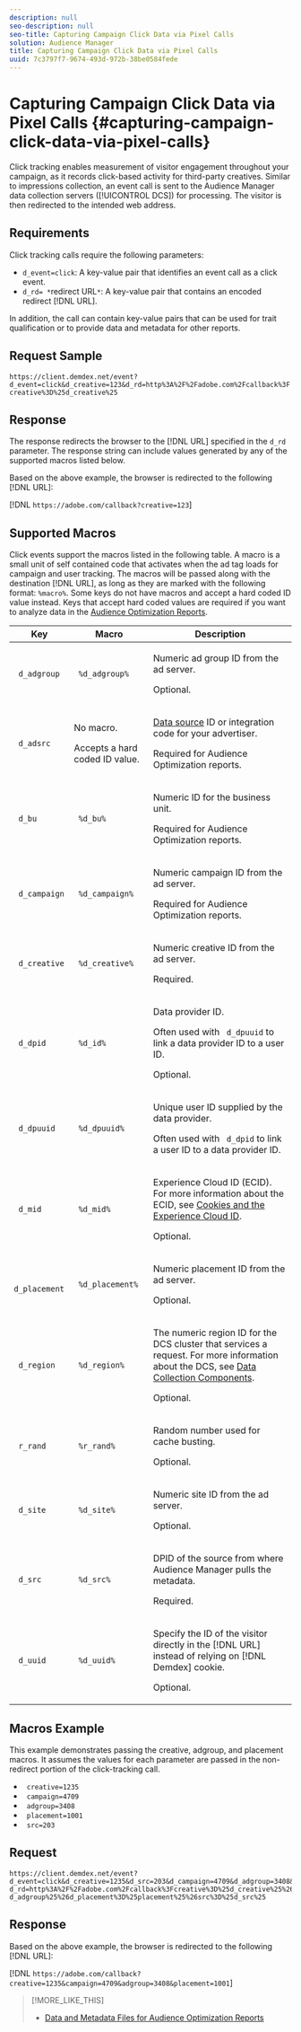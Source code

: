 ```yaml
---
description: null
seo-description: null
seo-title: Capturing Campaign Click Data via Pixel Calls
solution: Audience Manager
title: Capturing Campaign Click Data via Pixel Calls
uuid: 7c3797f7-9674-493d-972b-38be0584fede
---
```


# Capturing Campaign Click Data via Pixel Calls {#capturing-campaign-click-data-via-pixel-calls}

Click tracking enables measurement of visitor engagement throughout your campaign, as it records click-based activity for third-party creatives. Similar to impressions collection, an event call is sent to the Audience Manager data collection servers ([!UICONTROL DCS]) for processing. The visitor is then redirected to the intended web address.

## Requirements

Click tracking calls require the following parameters:

* `d_event=click`: A key-value pair that identifies an event call as a click event.
* `d_rd= *`redirect URL`*`: A key-value pair that contains an encoded redirect [!DNL URL].

In addition, the call can contain key-value pairs that can be used for trait qualification or to provide data and metadata for other reports.

## Request Sample

`https://client.demdex.net/event?d_event=click&d_creative=123&d_rd=http%3A%2F%2Fadobe.com%2Fcallback%3Fcreative%3D%25d_creative%25`

## Response

The response redirects the browser to the [!DNL URL] specified in the `d_rd` parameter. The response string can include values generated by any of the supported macros listed below.

Based on the above example, the browser is redirected to the following [!DNL URL]:

[!DNL `https://adobe.com/callback?creative=123`]

## Supported Macros

Click events support the macros listed in the following table. A macro is a small unit of self contained code that activates when the ad tag loads for campaign and user tracking. The macros will be passed along with the destination [!DNL URL], as long as they are marked with the following format: `%macro%`. Some keys do not have macros and accept a hard coded ID value instead. Keys that accept hard coded values are required if you want to analyze data in the [Audience Optimization Reports](../../reporting/audience-optimization-reports/audience-optimization-reports.md#concept_D66D2C58493E48BDAFF2F95BBB508946).

<table id="table_6EB65C3B7D0E49C59AA6C932549E33FC"> 
 <thead> 
  <tr> 
   <th colname="col1" class="entry"> Key </th> 
   <th colname="col02" class="entry"> Macro </th> 
   <th colname="col2" class="entry"> Description </th> 
  </tr> 
 </thead>
 <tbody> 
  <tr> 
   <td colname="col1"> <p> <code> d_adgroup</code> </p> </td> 
   <td colname="col02"> <p> <code> %d_adgroup%</code> </p> </td> 
   <td colname="col2"> <p>Numeric ad group ID from the ad server. </p> <p>Optional. </p> </td> 
  </tr> 
  <tr> 
   <td colname="col1"> <p> <code> d_adsrc</code> </p> </td> 
   <td colname="col02"> <p>No macro. </p> <p>Accepts a hard coded ID value. </p> </td> 
   <td colname="col2"> <p> <a href="../../features/datasources-list-and-settings.md#data-sources-list-and-settings"> Data source</a> ID or integration code for your advertiser. </p> <p> Required for <span class="wintitle"> Audience Optimization</span> reports. </p> </td> 
  </tr> 
  <tr> 
   <td colname="col1"> <p> <code> d_bu</code> </p> </td> 
   <td colname="col02"> <p> <code> %d_bu%</code> </p> </td> 
   <td colname="col2"> <p>Numeric ID for the business unit. </p> <p> Required for <span class="wintitle"> Audience Optimization</span> reports. </p> </td> 
  </tr> 
  <tr> 
   <td colname="col1"> <p> <code> d_campaign</code> </p> </td> 
   <td colname="col02"> <p> <code> %d_campaign%</code> </p> </td> 
   <td colname="col2"> <p>Numeric campaign ID from the ad server. </p> <p> Required for <span class="wintitle"> Audience Optimization</span> reports. </p> </td> 
  </tr> 
  <tr> 
   <td colname="col1"> <p> <code> d_creative</code> </p> </td> 
   <td colname="col02"> <p> <code> %d_creative%</code> </p> </td> 
   <td colname="col2"> <p>Numeric creative ID from the ad server. </p> <p>Required. </p> </td> 
  </tr> 
  <tr> 
   <td colname="col1"> <p> <code> d_dpid</code> </p> </td> 
   <td colname="col02"> <p> <code> %d_id%</code> </p> </td> 
   <td colname="col2"> <p>Data provider ID. </p> <p>Often used with <code> d_dpuuid</code> to link a data provider ID to a user ID. </p> <p>Optional. </p> </td> 
  </tr> 
  <tr> 
   <td colname="col1"> <p> <code> d_dpuuid</code> </p> </td> 
   <td colname="col02"> <p> <code> %d_dpuuid%</code> </p> </td> 
   <td colname="col2"> <p>Unique user ID supplied by the data provider. </p> <p>Often used with <code> d_dpid</code> to link a user ID to a data provider ID. </p> </td> 
  </tr> 
  <tr> 
   <td colname="col1"> <p> <code> d_mid</code> </p> </td> 
   <td colname="col02"> <p> <code> %d_mid%</code> </p> </td> 
   <td colname="col2"> <p> <span class="keyword"> Experience Cloud</span> ID (ECID). For more information about the ECID, see <a href="https://marketing.adobe.com/resources/help/en_US/mcvid/mcvid_cookies.html" format="https" scope="external"> Cookies and the Experience Cloud ID</a>. </p> <p>Optional. </p> </td> 
  </tr> 
  <tr> 
   <td colname="col1"> <p> <code> d_placement</code> </p> </td> 
   <td colname="col02"> <p> <code> %d_placement%</code> </p> </td> 
   <td colname="col2"> <p>Numeric placement ID from the ad server. </p> <p>Optional. </p> </td> 
  </tr> 
  <tr> 
   <td colname="col1"> <p> <code> d_region</code> </p> </td> 
   <td colname="col02"> <p> <code> %d_region%</code> </p> </td> 
   <td colname="col2"> <p>The numeric region ID for the DCS cluster that services a request. For more information about the DCS, see <a href="../../reference/system-components/components-data-collection.md#concept_66CFFEBF5E8B41ED94082D562A93506E"> Data Collection Components</a>. </p> <p>Optional. </p> </td> 
  </tr> 
  <tr> 
   <td colname="col1"> <p> <code> r_rand</code> </p> </td> 
   <td colname="col02"> <p> <code> %r_rand%</code> </p> </td> 
   <td colname="col2"> <p>Random number used for cache busting. </p> <p>Optional. </p> </td> 
  </tr> 
  <tr> 
   <td colname="col1"> <p> <code> d_site</code> </p> </td> 
   <td colname="col02"> <p> <code> %d_site%</code> </p> </td> 
   <td colname="col2"> <p>Numeric site ID from the ad server. </p> <p>Optional. </p> </td> 
  </tr> 
  <tr> 
   <td colname="col1"> <p> <code> d_src</code> </p> </td> 
   <td colname="col02"> <p> <code> %d_src%</code> </p> </td> 
   <td colname="col2"> <p>DPID of the source from where Audience Manager pulls the metadata. </p> <p>Required. </p> </td> 
  </tr> 
  <tr> 
   <td colname="col1"> <p> <code> d_uuid</code> </p> </td> 
   <td colname="col02"> <p> <code> %d_uuid%</code> </p> </td> 
   <td colname="col2"> <p>Specify the ID of the visitor directly in the [!DNL URL] instead of relying on [!DNL Demdex] cookie. </p> <p>Optional. </p> </td> 
  </tr> 
 </tbody> 
</table>

## Macros Example

This example demonstrates passing the creative, adgroup, and placement macros. It assumes the values for each parameter are passed in the non-redirect portion of the click-tracking call.

<ul class="simplelist"> 
 <li> <code> creative=1235 </code> </li> 
 <li> <code> campaign=4709 </code> </li> 
 <li> <code> adgroup=3408 </code> </li> 
 <li> <code> placement=1001 </code> </li> 
 <li> <code> src=203 </code> </li> 
</ul>

## Request

```
https://client.demdex.net/event?d_event=click&d_creative=1235&d_src=203&d_campaign=4709&d_adgroup=3408&d_placement=1001&
d_rd=http%3A%2F%2Fadobe.com%2Fcallback%3Fcreative%3D%25d_creative%25%26campaign%3D%25d_campaign%25%26adgroup%3D%25
d_adgroup%25%26d_placement%3D%25placement%25%26src%3D%25d_src%25
```

## Response

Based on the above example, the browser is redirected to the following [!DNL URL]:

[!DNL `https://adobe.com/callback?creative=1235&campaign=4709&adgroup=3408&placement=1001`]

>[!MORE_LIKE_THIS]
>
>* [Data and Metadata Files for Audience Optimization Reports](../../reporting/audience-optimization-reports/metadata-files-intro/metadata-files-intro.md#concept_CD250EF8D3744CC4A722422970886D87)
